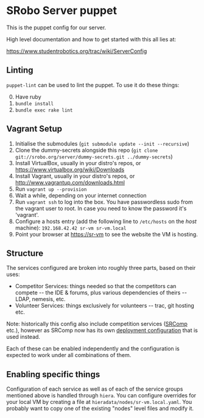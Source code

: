 # SRobo Server puppet

This is the puppet config for our server.

High level documentation and how to get started with this all lies at:

https://www.studentrobotics.org/trac/wiki/ServerConfig

## Linting

`puppet-lint` can be used to lint the puppet. To use it do these things:

0. Have ruby
1. `bundle install`
2. `bundle exec rake lint`

## Vagrant Setup

1. Initialise the submodules (`git submodule update --init --recursive`)
2. Clone the dummy-secrets alongside this repo (`git clone git://srobo.org/server/dummy-secrets.git ../dummy-secrets`)
3. Install VirtualBox, usually in your distro's repos, or https://www.virtualbox.org/wiki/Downloads
4. Install Vagrant, usually in your distro's repos, or http://www.vagrantup.com/downloads.html
5. Run `vagrant up --provision`
6. Wait a while, depending on your internet connection
7. Run `vagrant ssh` to log into the box. You have passwordless sudo from the
   vagrant user to root. In case you need to know the password it's 'vagrant'.
8. Configure a hosts entry (add the following line to `/etc/hosts` on the
   *host* machine): `192.168.42.42 sr-vm sr-vm.local`
9. Point your browser at <https://sr-vm> to see the website the VM is hosting.

## Structure

The services configured are broken into roughly three parts, based on their
uses:

 - Competitor Services: things needed so that the competitors can compete -- the
   IDE & forums, plus various dependencies of theirs -- LDAP, nemesis, etc.
 - Volunteer Services: things exclusively for volunteers -- trac, git hosting
   etc.

Note: historically this config also include competition services ([SRComp][srcomp]
etc.), however as SRComp now has its own [deployment configuration][srcomp-puppet]
that is used instead.

Each of these can be enabled independently and the configuration is expected to
work under all combinations of them.

[srcomp]: https://github.com/PeterJCLaw/srcomp
[srcomp-puppet]: https://github.com/PeterJCLaw/srcomp-puppet

## Enabling specific things

Configuration of each service as well as of each of the service groups mentioned
above is handled through `hiera`. You can configure overrides for your local VM
by creating a file at `hieradata/nodes/sr-vm.local.yaml`. You probably want to
copy one of the existing "nodes" level files and modify it.
